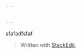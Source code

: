 ```yaml
---


---
```


<p>sfafadfsfaf</p>
<blockquote>
<p>Written with <a href="https://stackedit.cn/">StackEdit</a>.</p>
</blockquote>

